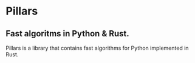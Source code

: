 # Pillars

## Fast algoritms in Python & Rust.

Pillars is a library that contains fast algorithms for Python implemented in Rust.
